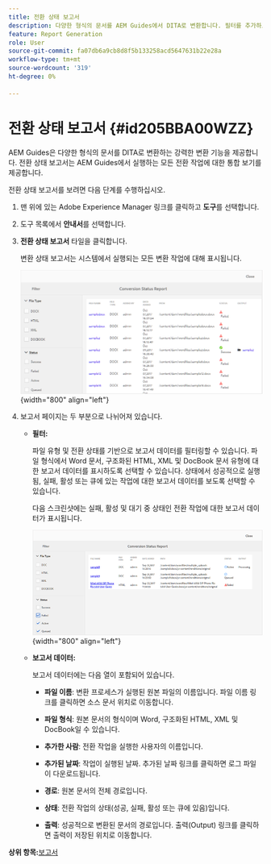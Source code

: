 ```yaml
---
title: 전환 상태 보고서
description: 다양한 형식의 문서를 AEM Guides에서 DITA로 변환합니다. 필터를 추가하고 전환 상태 보고서를 보는 방법에 대해 알아봅니다.
feature: Report Generation
role: User
source-git-commit: fa07db6a9cb8d8f5b133258acd5647631b22e28a
workflow-type: tm+mt
source-wordcount: '319'
ht-degree: 0%

---
```


# 전환 상태 보고서 {#id205BBA00WZZ}

AEM Guides은 다양한 형식의 문서를 DITA로 변환하는 강력한 변환 기능을 제공합니다. 전환 상태 보고서는 AEM Guides에서 실행하는 모든 전환 작업에 대한 통합 보기를 제공합니다.

전환 상태 보고서를 보려면 다음 단계를 수행하십시오.

1. 맨 위에 있는 Adobe Experience Manager 링크를 클릭하고 **도구**&#x200B;를 선택합니다.

1. 도구 목록에서 **안내서**&#x200B;를 선택합니다.

1. **전환 상태 보고서** 타일을 클릭합니다.

   변환 상태 보고서는 시스템에서 실행되는 모든 변환 작업에 대해 표시됩니다.

   ![](images/conversion-status-report.png){width="800" align="left"}

1. 보고서 페이지는 두 부분으로 나뉘어져 있습니다.

   - **필터:**

     파일 유형 및 전환 상태를 기반으로 보고서 데이터를 필터링할 수 있습니다. 파일 형식에서 Word 문서, 구조화된 HTML, XML 및 DocBook 문서 유형에 대한 보고서 데이터를 표시하도록 선택할 수 있습니다. 상태에서 성공적으로 실행됨, 실패, 활성 또는 큐에 있는 작업에 대한 보고서 데이터를 보도록 선택할 수 있습니다.

     다음 스크린샷에는 실패, 활성 및 대기 중 상태인 전환 작업에 대한 보고서 데이터가 표시됩니다.

     ![](images/conversion-report-failed-active-queued.png){width="800" align="left"}

   - **보고서 데이터:**

     보고서 데이터에는 다음 열이 포함되어 있습니다.

      - **파일 이름**: 변환 프로세스가 실행된 원본 파일의 이름입니다. 파일 이름 링크를 클릭하면 소스 문서 위치로 이동합니다.

      - **파일 형식**: 원본 문서의 형식이며 Word, 구조화된 HTML, XML 및 DocBook일 수 있습니다.

      - **추가한 사람**: 전환 작업을 실행한 사용자의 이름입니다.

      - **추가된 날짜**: 작업이 실행된 날짜. 추가된 날짜 링크를 클릭하면 로그 파일이 다운로드됩니다.

      - **경로**: 원본 문서의 전체 경로입니다.

      - **상태**: 전환 작업의 상태(성공, 실패, 활성 또는 큐에 있음)입니다.

      - **출력**: 성공적으로 변환된 문서의 경로입니다. 출력(Output) 링크를 클릭하면 출력이 저장된 위치로 이동합니다.


**상위 항목:**[&#x200B;보고서](reports-intro.md)

